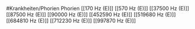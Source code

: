 #Krankheiten/Phorien
Phorien
[[170 Hz (E)]]
[[570 Hz (E)]]
[[37500 Hz (E)]]
[[87500 Hz (E)]]
[[90000 Hz (E)]]
[[452590 Hz (E)]]
[[519680 Hz (E)]]
[[684810 Hz (E)]]
[[712230 Hz (E)]]
[[997870 Hz (E)]]